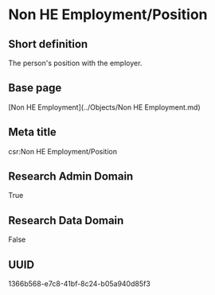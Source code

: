 # Non HE Employment/Position
## Short definition
The person's position with the employer.
## Base page
[Non HE Employment](../Objects/Non HE Employment.md)
## Meta title
csr:Non HE Employment/Position
## Research Admin Domain
True
## Research Data Domain
False
## UUID
1366b568-e7c8-41bf-8c24-b05a940d85f3
